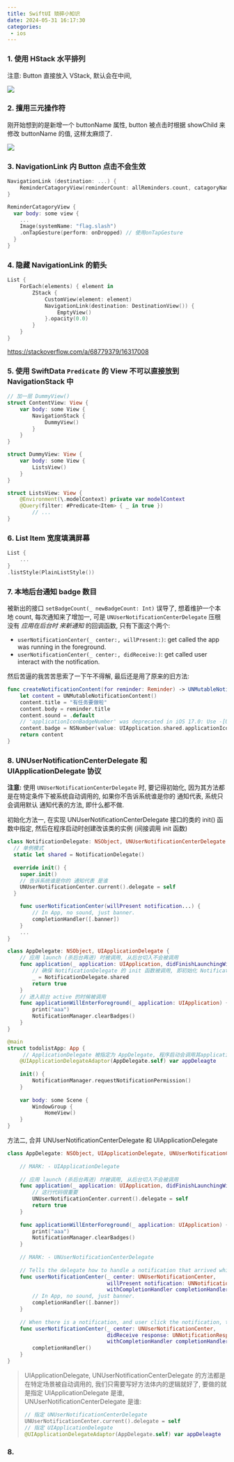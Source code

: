 ```yaml
---
title: SwiftUI 琐碎小知识
date: 2024-05-31 16:17:30
categories:
 - ios
---
```


### 1. 使用 HStack 水平排列

注意: Button 直接放入 VStack, 默认会在中间, 

![](https://pub-2a6758f3b2d64ef5bb71ba1601101d35.r2.dev/blogs/2024/06/2f90b40d6bfa9c748e1f9dce5ec3a737.jpg)

### 2. 擅用三元操作符

刚开始想到的是新增一个 buttonName 属性, button 被点击时根据 showChild 来修改 buttonName 的值, 这样太麻烦了. 

![](https://pub-2a6758f3b2d64ef5bb71ba1601101d35.r2.dev/blogs/2024/06/e782ef3efeb84ce96b8952fa9ee20d46.jpg)

### 3. NavigationLink 内 Button 点击不会生效

```swift
NavigationLink (destination: ...) {
    ReminderCatagoryView(reminderCount: allReminders.count, catagoryName: "All")
}

ReminderCatagoryView {
  var body: some view {
    ...
    Image(systemName: "flag.slash")
    .onTapGesture(perform: onDropped) // 使用onTapGesture
  }
}
```

### 4. 隐藏 NavigationLink 的箭头

```swift
List { 
    ForEach(elements) { element in
        ZStack {
            CustomView(element: element)
            NavigationLink(destination: DestinationView()) {
                EmptyView()
            }.opacity(0.0)
        }
    }
}
```

https://stackoverflow.com/a/68779379/16317008

### 5. 使用 SwiftData `Predicate` 的 View 不可以直接放到 NavigationStack 中

```swift
// 加一层 DummyView()
struct ContentView: View {
    var body: some View {
        NavigationStack {
            DummyView()
        }
    }
}

struct DummyView: View {
    var body: some View {
        ListsView()
    }
}

struct ListsView: View {
    @Environment(\.modelContext) private var modelContext
    @Query(filter: #Predicate<Item> { _ in true }) 
		// ...
}
```

### 6. List Item 宽度填满屏幕

```swift
List {
    ...
}
.listStyle(PlainListStyle())
```

### 7. 本地后台通知 badge 数目

被新出的接口 `setBadgeCount(_ newBadgeCount: Int)` 误导了, 想着维护一个本地 count, 每次通知来了增加一, 可是 `UNUserNotificationCenterDelegate` 压根没有 *应用在后台时 来新通知* 的回调函数, 只有下面这个两个: 

- `userNotificationCenter(_ center:, willPresent:)`: get called the app was running in the foreground.
- `userNotificationCenter(_ center:, didReceive:)`: get called user interact with the notification.

然后苦逼的我苦苦思索了一下午不得解, 最后还是用了原来的旧方法:

```swift
func createNotificationContent(for reminder: Reminder) -> UNMutableNotificationContent {
    let content = UNMutableNotificationContent()
    content.title = "有任务要做啦"
    content.body = reminder.title
    content.sound = .default
    // 'applicationIconBadgeNumber' was deprecated in iOS 17.0: Use -[UNUserNotificationCenter setBadgeCount:withCompletionHandler:] instead. 
    content.badge = NSNumber(value: UIApplication.shared.applicationIconBadgeNumber + 1)
    return content
}
```

### 8. UNUserNotificationCenterDelegate 和 UIApplicationDelegate 协议

**注意:** 使用 `UNUserNotificationCenterDelegate` 时, 要记得初始化, 因为其方法都是在特定条件下被系统自动调用的, 如果你不告诉系统谁是你的 通知代表, 系统只会调用默认 通知代表的方法, 即什么都不做. 

初始化方法一, 在实现 UNUserNotificationCenterDelegate 接口的类的 init() 函数中指定, 然后在程序启动时创建改该类的实例 (间接调用 init 函数)

```swift
class NotificationDelegate: NSObject, UNUserNotificationCenterDelegate {
  // 单例模式
  static let shared = NotificationDelegate()
  
  override init() {
    super.init()
    // 告诉系统谁是你的 通知代表 是谁
    UNUserNotificationCenter.current().delegate = self
  }

    func userNotificationCenter(willPresent notification...) {
        // In App, no sound, just banner.
        completionHandler([.banner])
    }
    ...
}

class AppDelegate: NSObject, UIApplicationDelegate {
    // 应用 launch (杀后台再进) 时被调用, 从后台切入不会被调用
    func application(_ application: UIApplication, didFinishLaunchingWithOptions launchOptions: [UIApplication.LaunchOptionsKey : Any]? = nil) -> Bool {
        // 确保 NotificationDelegate 的 init 函数被调用, 即初始化 NotificationDelegate.shared
        _ = NotificationDelegate.shared
        return true
    }
    // 进入前台 active 的时候被调用
    func applicationWillEnterForeground(_ application: UIApplication) {
        print("aaa")
        NotificationManager.clearBadges()
    }
}

@main
struct todolistApp: App {
     // ApplicationDelegate 被指定为 AppDelegate, 程序启动会调用其application(...) 函数, 也就会初始化 NotificationDelegate.shared
    @UIApplicationDelegateAdaptor(AppDelegate.self) var appDeleagte
    
    init() {
        NotificationManager.requestNotificationPermission()
    }
    
    var body: some Scene {
        WindowGroup {
            HomeView()
    }
}
```

方法二, 合并  UNUserNotificationCenterDelegate 和 UIApplicationDelegate 

```swift
class AppDelegate: NSObject, UIApplicationDelegate, UNUserNotificationCenterDelegate {
    
    // MARK: - UIApplicationDelegate
    
    // 应用 launch (杀后台再进) 时被调用, 从后台切入不会被调用
    func application(_ application: UIApplication, didFinishLaunchingWithOptions launchOptions: [UIApplication.LaunchOptionsKey : Any]? = nil) -> Bool {
        // 这行代码很重要
        UNUserNotificationCenter.current().delegate = self
        return true
    }
    
    func applicationWillEnterForeground(_ application: UIApplication) {
        print("aaa")
        NotificationManager.clearBadges()
    }
    
    // MARK: - UNUserNotificationCenterDelegate
    
    // Tells the delegate how to handle a notification that arrived while the app was running in the foreground.
    func userNotificationCenter(_ center: UNUserNotificationCenter,
                                willPresent notification: UNNotification,
                                withCompletionHandler completionHandler: @escaping (UNNotificationPresentationOptions) -> Void) {
        // In App, no sound, just banner.
        completionHandler([.banner])
    }
    
    // When there is a notification, and user click the notification, this function will be called.
    func userNotificationCenter(_ center: UNUserNotificationCenter,
                                didReceive response: UNNotificationResponse,
                                withCompletionHandler completionHandler: @escaping () -> Void) {
        completionHandler()
    }
}
```

> UIApplicationDelegate,  UNUserNotificationCenterDelegate 的方法都是在特定场景被自动调用的, 我们只需要写好方法体内的逻辑就好了, 要做的就是指定 UIApplicationDelegate 是谁, UNUserNotificationCenterDelegate  是谁:
>
> ```swift
> // 指定 UNUserNotificationCenterDelegate 
> UNUserNotificationCenter.current().delegate = self
> // 指定 UIApplicationDelegate
> @UIApplicationDelegateAdaptor(AppDelegate.self) var appDeleagte
> ```

### 8. 
